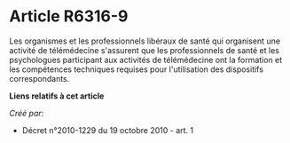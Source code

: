 # Article R6316-9

Les organismes et les professionnels libéraux de santé qui organisent une activité de télémédecine s'assurent que les
professionnels de santé et les psychologues participant aux activités de télémédecine ont la formation et les compétences
techniques requises pour l'utilisation des dispositifs correspondants.

**Liens relatifs à cet article**

_Créé par_:

  - Décret n°2010-1229 du 19 octobre 2010 - art. 1
